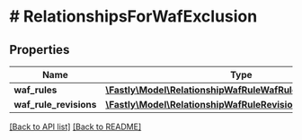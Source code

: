 # # RelationshipsForWafExclusion

## Properties

Name | Type | Description | Notes
------------ | ------------- | ------------- | -------------
**waf_rules** | [**\Fastly\Model\RelationshipWafRuleWafRule**](RelationshipWafRuleWafRule.md) |  | [optional] 
**waf_rule_revisions** | [**\Fastly\Model\RelationshipWafRuleRevisionWafRuleRevisions**](RelationshipWafRuleRevisionWafRuleRevisions.md) |  | [optional] 


[[Back to API list]](../../README.md#endpoints) [[Back to README]](../../README.md)
